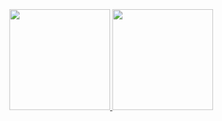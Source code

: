  <div>
  <a href="https://github.com/systemagic-91">
  <img height="180em" src="https://github-readme-stats.vercel.app/api?username=systemagic-91&show_icons=true&theme=dracula&include_all_commits=true&count_private=true"/>
  <img height="180em" src="https://github-readme-stats.vercel.app/api/top-langs/?username=systemagic-91&layout=compact&langs_count=7&theme=dracula"/>
</div>
